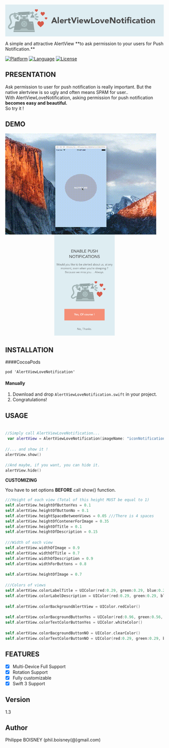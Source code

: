 <p align="center">
 <img src ="https://raw.githubusercontent.com/PhilippeBoisney/AlertViewLoveNotification/master/bandeau.png", align="center"/>
</p>
A simple and attractive AlertView **to ask permission to your users for Push Notification.**

[![Platform](http://img.shields.io/badge/platform-ios-blue.svg?style=flat
)](https://developer.apple.com/iphone/index.action)
[![Language](http://img.shields.io/badge/language-swift-brightgreen.svg?style=flat
)](https://developer.apple.com/swift)
[![License](http://img.shields.io/badge/license-MIT-lightgrey.svg?style=flat
)](http://mit-license.org)

## PRESENTATION

<p>Ask permission to user for push notification is really important. But the native alertview is so ugly and often means SPAM for user..<br>
With AlertViewLoveNotification, asking permission for push notification <b>becomes easy and beautiful.</b><br>
So try it !
</p>

## DEMO
<p align="center">
 <img src ="https://raw.githubusercontent.com/PhilippeBoisney/AlertViewLoveNotification/master/demo.gif", width=480, height=320, align="left"/>
 <img src ="https://raw.githubusercontent.com/PhilippeBoisney/AlertViewLoveNotification/master/screenshot.png", height=320/>
</p>

## INSTALLATION

####CocoaPods
```
pod 'AlertViewLoveNotification'
```

#### Manually
1. Download and drop ```AlertViewLoveNotification.swift``` in your project.  
2. Congratulations!

## USAGE
```swift

//Simply call AlertViewLoveNotification...
 var alertView = AlertViewLoveNotification(imageName: "iconNotification", labelTitle: "ENABLE PUSH NOTIFICATIONS", labelDescription: "Would you like to be alerted about us, at any moment, even when you're sleeping ? Because we miss you... Always.", buttonYESTitle: "Yes, Of course !", buttonNOTitle: "No, sorry.")

//... and show it !
alertView.show()

//And maybe, if you want, you can hide it.
alertView.hide()

```
**CUSTOMIZING**

You have to set options **BEFORE** call show() function.

```swift
///Height of each view (Total of this height MUST be equal to 1)
self.alertView.heightOfButtonYes = 0.1
self.alertView.heightOfButtonNo = 0.1
self.alertView.heightSpaceBetweenViews = 0.05 ///There is 4 spaces
self.alertView.heightOfContenerForImage = 0.35
self.alertView.heightOfTitle = 0.1
self.alertView.heightOfDescription = 0.15

///Width of each view
self.alertView.widthOfImage = 0.9
self.alertView.widthOfTitle = 0.7
self.alertView.widthOfDescription = 0.9
self.alertView.widthForButtons = 0.8

self.alertView.heightOfImage = 0.7

///Colors of views
self.alertView.colorLabelTitle = UIColor(red:0.29, green:0.29, blue:0.29, alpha:1.0)
self.alertView.colorLabelDescription = UIColor(red:0.29, green:0.29, blue:0.29, alpha:1.0)

self.alertView.colorBackgroundAlertView = UIColor.redColor()

self.alertView.colorBacgroundButtonYes = UIColor(red:0.96, green:0.56, blue:0.46, alpha:1.0)
self.alertView.colorTextColorButtonYes = UIColor.whiteColor()

self.alertView.colorBacgroundButtonNO = UIColor.clearColor()
self.alertView.colorTextColorButtonNO = UIColor(red:0.29, green:0.29, blue:0.29, alpha:1.0)

```

## FEATURES
- [x] Multi-Device Full Support
- [x] Rotation Support
- [x] Fully customizable
- [x] Swift 3 Support

## Version
1.3

## Author
Philippe BOISNEY (phil.boisney(@)gmail.com)
